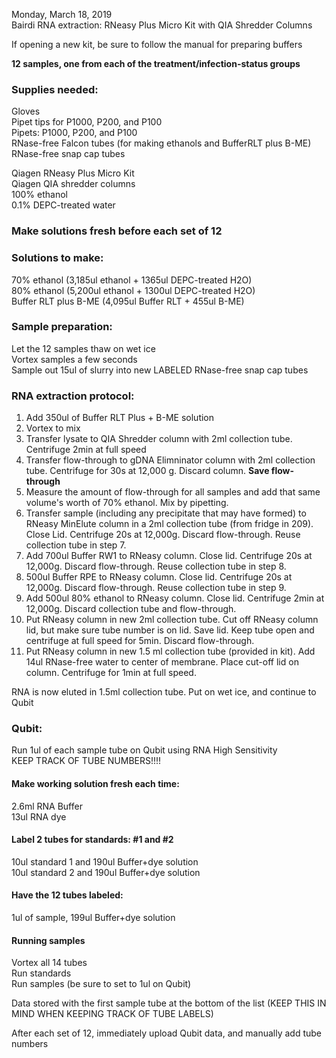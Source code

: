 Monday, March 18, 2019        
Bairdi RNA extraction: RNeasy Plus Micro Kit with QIA Shredder Columns

If opening a new kit, be sure to follow the manual for preparing buffers

**12 samples, one from each of the treatment/infection-status groups**

### Supplies needed:
Gloves       
Pipet tips for P1000, P200, and P100       
Pipets: P1000, P200, and P100        
RNase-free Falcon tubes (for making ethanols and BufferRLT plus B-ME)        
RNase-free snap cap tubes         

Qiagen RNeasy Plus Micro Kit        
Qiagen QIA shredder columns        
100% ethanol           
0.1% DEPC-treated water

### Make solutions fresh before each set of 12
### Solutions to make:   
70% ethanol (3,185ul ethanol + 1365ul DEPC-treated H2O)        
80% ethanol (5,200ul ethanol + 1300ul DEPC-treated H2O)         
Buffer RLT plus B-ME (4,095ul Buffer RLT + 455ul B-ME)     


### Sample preparation:
Let the 12 samples thaw on wet ice       
Vortex samples a few seconds       
Sample out 15ul of slurry into new LABELED RNase-free snap cap tubes   
 

### RNA extraction protocol:    
1. Add 350ul of Buffer RLT Plus + B-ME solution     
2. Vortex to mix     
3. Transfer lysate to QIA Shredder column with 2ml collection tube. Centrifuge 2min at 
full speed        
4. Transfer flow-through to gDNA Elimninator column with 2ml collection tube. Centrifuge 
for 30s at 12,000 g. Discard column. **Save flow-through**
5. Measure the amount of flow-through for all samples and add that same volume's 
worth of 70% ethanol. Mix by pipetting.    
6. Transfer sample (including any precipitate that may have formed) to RNeasy MinElute 
column in a 2ml collection tube (from fridge in 209). Close Lid. Centrifuge 20s at 
12,000g. Discard flow-through. Reuse collection tube in step 7.    
7. Add 700ul Buffer RW1 to RNeasy column. Close lid. Centrifuge 20s at 12,000g. 
Discard flow-through. Reuse collection tube in step 8.     
8. 500ul Buffer RPE to RNeasy column. Close lid. Centrifuge 20s at 12,000g. 
Discard flow-through. Reuse collection tube in step 9.    
9. Add 500ul 80% ethanol to RNeasy column. Close lid. Centrifuge 2min at 12,000g. 
Discard collection tube and flow-through.    
10. Put RNeasy column in new 2ml collection tube. Cut off RNeasy column lid, but make 
sure tube number is on lid. Save lid.  Keep tube open and centrifuge at full speed for 
5min. Discard flow-through.    
11. Put RNeasy column in new 1.5 ml collection tube (provided in kit). Add 14ul
RNase-free water to center of membrane. Place cut-off lid on column. Centrifuge for 
1min at full speed. 

RNA is now eluted in 1.5ml collection tube. Put on wet ice, and continue to Qubit 

### Qubit: 
Run 1ul of each sample tube on Qubit using RNA High Sensitivity          
KEEP TRACK OF TUBE NUMBERS!!!!

#### Make working solution fresh each time:
2.6ml RNA Buffer         
13ul RNA dye

#### Label 2 tubes for standards: #1 and #2
10ul standard 1 and 190ul Buffer+dye solution       
10ul standard 2 and 190ul Buffer+dye solution        

#### Have the 12 tubes labeled:
1ul of sample, 199ul Buffer+dye solution

#### Running samples
Vortex all 14 tubes        
Run standards        
Run samples (be sure to set to 1ul on Qubit)     

Data stored with the first sample tube at the bottom of the list (KEEP THIS IN MIND WHEN KEEPING TRACK OF TUBE LABELS)       


After each set of 12, immediately upload Qubit data, and manually add tube numbers 




